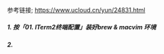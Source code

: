参考链接; https://www.ucloud.cn/yun/24831.html

##### 1. 按「01. ITerm2终端配置」装好brew & macvim 环境

##### 2. 

